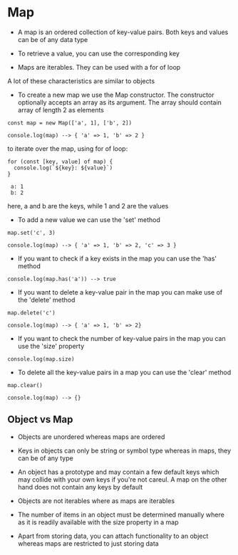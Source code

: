 # Map

- A map is an ordered collection of key-value pairs. Both keys and values can be of any data type

- To retrieve a value, you can use the corresponding key

- Maps are iterables. They can be used with a for of loop

A lot of these characteristics are similar to objects

- To create a new map we use the Map constructor. The constructor optionally accepts an array as its argument. The array should contain array of length 2 as elements

```
const map = new Map(['a', 1], ['b', 2])

console.log(map) --> { 'a' => 1, 'b' => 2 }
```

to iterate over the map, using for of loop:

```
for (const [key, value] of map) {
  console.log(`${key}: ${value}`)
}

 a: 1
 b: 2
```

here, a and b are the keys, while 1 and 2 are the values

- To add a new value we can use the 'set' method

```
map.set('c', 3)

console.log(map) --> { 'a' => 1, 'b' => 2, 'c' => 3 }
```

- If you want to check if a key exists in the map you can use the 'has' method

```
console.log(map.has('a')) --> true
```

- If you want to delete a key-value pair in the map you can make use of the 'delete' method

```
map.delete('c')

console.log(map) --> { 'a' => 1, 'b' => 2}
```

- If you want to check the number of key-value pairs in the map you can use the 'size' property

```
console.log(map.size)
```

- To delete all the key-value pairs in a map you can use the 'clear' method

```
map.clear()

console.log(map) --> {}
```

## Object vs Map

- Objects are unordered whereas maps are ordered

- Keys in objects can only be string or symbol type whereas in maps, they can be of any type

- An object has a prototype and may contain a few default keys which may collide with your own keys if you're not careul. A map on the other hand does not contain any keys by default

- Objects are not iterables where as maps are iterables

- The number of items in an object must be determined manually where as it is readily available with the size property in a map

- Apart from storing data, you can attach functionality to an object whereas maps are restricted to just storing data
